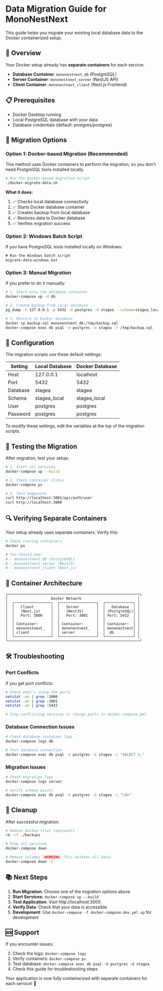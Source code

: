 # Data Migration Guide for MonoNestNext

This guide helps you migrate your existing local database data to the Docker containerized setup.

## 🎯 Overview

Your Docker setup already has **separate containers** for each service:
- **Database Container**: `mononestnext_db` (PostgreSQL)
- **Server Container**: `mononestnext_server` (NestJS API)
- **Client Container**: `mononestnext_client` (Next.js Frontend)

## 📋 Prerequisites

- Docker Desktop running
- Local PostgreSQL database with your data
- Database credentials (default: postgres/postgres)

## 🚀 Migration Options

### Option 1: Docker-based Migration (Recommended)

This method uses Docker containers to perform the migration, so you don't need PostgreSQL tools installed locally.

```bash
# Run the Docker-based migration script
./docker-migrate-data.sh
```

**What it does:**
1. ✅ Checks local database connectivity
2. ✅ Starts Docker database container
3. ✅ Creates backup from local database
4. ✅ Restores data to Docker database
5. ✅ Verifies migration success

### Option 2: Windows Batch Script

If you have PostgreSQL tools installed locally on Windows:

```cmd
# Run the Windows batch script
migrate-data-windows.bat
```

### Option 3: Manual Migration

If you prefer to do it manually:

```bash
# 1. Start only the database container
docker-compose up -d db

# 2. Create backup from local database
pg_dump -h 127.0.0.1 -p 5432 -U postgres -d stagea --schema=stagea_local --no-owner --no-privileges -f backup.sql

# 3. Restore to Docker database
docker cp backup.sql mononestnext_db:/tmp/backup.sql
docker-compose exec db psql -U postgres -d stagea -f /tmp/backup.sql
```

## 🔧 Configuration

The migration scripts use these default settings:

| Setting | Local Database | Docker Database |
|---------|----------------|-----------------|
| Host | 127.0.0.1 | localhost |
| Port | 5432 | 5432 |
| Database | stagea | stagea |
| Schema | stagea_local | stagea_local |
| User | postgres | postgres |
| Password | postgres | postgres |

To modify these settings, edit the variables at the top of the migration scripts.

## 🧪 Testing the Migration

After migration, test your setup:

```bash
# 1. Start all services
docker-compose up --build

# 2. Check container status
docker-compose ps

# 3. Test endpoints
curl http://localhost:3001/api/auth/user
curl http://localhost:3000
```

## 🔍 Verifying Separate Containers

Your setup already uses separate containers. Verify this:

```bash
# Check running containers
docker ps

# You should see:
# - mononestnext_db (PostgreSQL)
# - mononestnext_server (NestJS)
# - mononestnext_client (Next.js)
```

## 📁 Container Architecture

```
┌─────────────────────────────────────────────────────────────┐
│                    Docker Network                          │
│  ┌─────────────────┐  ┌─────────────────┐  ┌─────────────┐ │
│  │   Client        │  │   Server        │  │   Database  │ │
│  │   (Next.js)     │  │   (NestJS)      │  │ (PostgreSQL)│ │
│  │   Port: 3000    │  │   Port: 3001    │  │ Port: 5432  │ │
│  │                 │  │                 │  │             │ │
│  │ Container:      │  │ Container:      │  │ Container:  │ │
│  │ mononestnext_   │  │ mononestnext_   │  │ mononestnext│ │
│  │ client          │  │ server          │  │ _db         │ │
│  └─────────────────┘  └─────────────────┘  └─────────────┘ │
└─────────────────────────────────────────────────────────────┘
```

## 🛠️ Troubleshooting

### Port Conflicts

If you get port conflicts:

```bash
# Check what's using the ports
netstat -an | grep :3000
netstat -an | grep :3001
netstat -an | grep :5432

# Stop conflicting services or change ports in docker-compose.yml
```

### Database Connection Issues

```bash
# Check database container logs
docker-compose logs db

# Test database connection
docker-compose exec db psql -U postgres -d stagea -c "SELECT 1;"
```

### Migration Issues

```bash
# Check migration logs
docker-compose logs server

# Verify schema exists
docker-compose exec db psql -U postgres -d stagea -c "\dn"
```

## 🧹 Cleanup

After successful migration:

```bash
# Remove backup files (optional)
rm -rf ./backups

# Stop all services
docker-compose down

# Remove volumes (WARNING: This deletes all data)
docker-compose down -v
```

## 📚 Next Steps

1. **Run Migration**: Choose one of the migration options above
2. **Start Services**: `docker-compose up --build`
3. **Test Application**: Visit http://localhost:3000
4. **Verify Data**: Check that your data is accessible
5. **Development**: Use `docker-compose -f docker-compose.dev.yml up` for development

## 🆘 Support

If you encounter issues:

1. Check the logs: `docker-compose logs`
2. Verify containers: `docker-compose ps`
3. Test database: `docker-compose exec db psql -U postgres -d stagea`
4. Check this guide for troubleshooting steps

Your application is now fully containerized with separate containers for each service! 🐳

